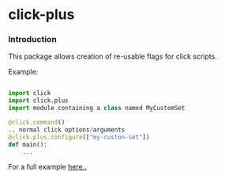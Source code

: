 # click-plus

### Introduction
This package allows creation of re-usable flags for click scripts.

Example:
```python

import click
import click.plus
import module containing a class named MyCustomSet

@click.command()
.. normal click options/arguments
@click.plus.configure(["my-custon-set"])
def main():
    ...
```

For a full example [here..](README.EXTENSION.MD)

